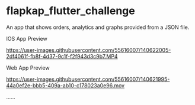 # flapkap_flutter_challenge

An app that shows orders, analytics and graphs provided from a JSON file.


IOS App Preview




https://user-images.githubusercontent.com/55616007/140622005-2df4061f-fb8f-4d37-9c1f-f2f943d3c9b7.MP4




Web App Preview




https://user-images.githubusercontent.com/55616007/140621995-44a0ef2e-bbb5-409a-ab10-c178023a0e96.mov

......
